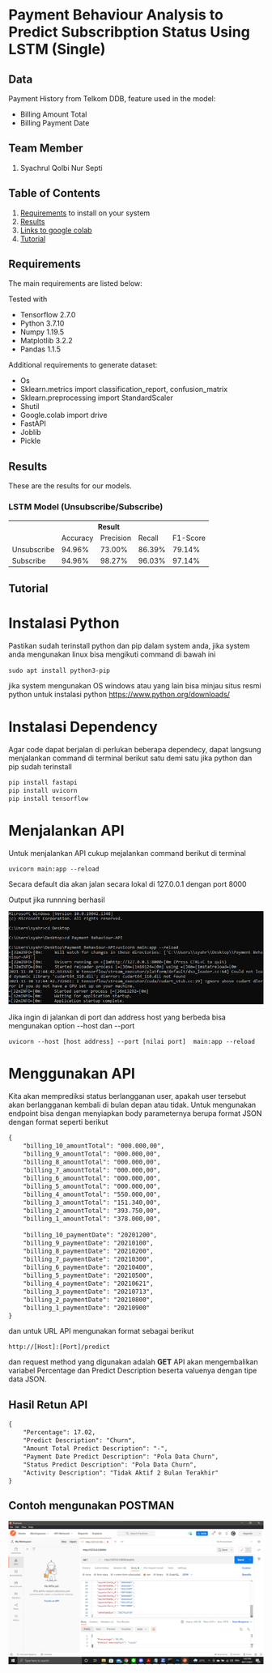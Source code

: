 # Payment Behaviour Analysis to Predict Subscribption Status Using LSTM (Single)

## Data
Payment History from Telkom DDB, feature used in the model:
* Billing Amount Total
* Billing Payment Date

## Team Member
1. Syachrul Qolbi Nur Septi

## Table of Contents
1. [Requirements](#requirements) to install on your system
2. [Results](#results)
3. [Links to google colab](https://colab.research.google.com/drive/17Ews_Ol0RjeU69ewKKElYorFSuWymRtb?usp=sharing)
4. [Tutorial](#tutorial)

## Requirements

The main requirements are listed below:

Tested with 
* Tensorflow 2.7.0
* Python 3.7.10
* Numpy 1.19.5
* Matplotlib 3.2.2
* Pandas 1.1.5

Additional requirements to generate dataset:

* Os
* Sklearn.metrics import classification_report, confusion_matrix
* Sklearn.preprocessing import StandardScaler
* Shutil
* Google.colab import drive
* FastAPI
* Joblib
* Pickle


## Results
These are the results for our models.

### LSTM Model (Unsubscribe/Subscribe)
<div class="tg-wrap"><table class="tg">
  <tr>
    <th class="tg-7btt" colspan="6">Result</th>
  </tr>
  <tr>
    <td class="tg-7btt"></td>
    <td class="tg-7btt">Accuracy</td>
    <td class="tg-7btt">Precision</td>
    <td class="tg-7btt">Recall</td>
    <td class="tg-7btt">F1-Score</td>
  </tr>
  <tr>
    <td class="tg-c3ow">Unsubscribe</td>
    <td class="tg-c3ow">94.96%</td>
    <td class="tg-c3ow">73.00%</td>
    <td class="tg-c3ow">86.39%</td>
    <td class="tg-c3ow">79.14%</td>
  </tr>
  <tr>
    <td class="tg-c3ow">Subscribe</td>
    <td class="tg-c3ow">94.96%</td>
    <td class="tg-c3ow">98.27%</td>
    <td class="tg-c3ow">96.03%</td>
    <td class="tg-c3ow">97.14%</td>
  </tr>
</table></div>

## Tutorial
# Instalasi Python

Pastikan sudah terinstall python dan pip dalam system anda, jika system anda mengunakan linux bisa mengikuti command di bawah ini

`
sudo apt install python3-pip
`

jika system mengunakan OS windows atau yang lain bisa minjau situs resmi python untuk instalasi python https://www.python.org/downloads/

# Instalasi Dependency 
Agar code dapat berjalan di perlukan beberapa dependecy, dapat langsung menjalankan command di terminal berikut satu demi satu jika python dan pip sudah terinstall

```
pip install fastapi
pip install uvicorn
pip install tensorflow
```

# Menjalankan API
Untuk menjalankan API cukup mejalankan command berikut di terminal
```
uvicorn main:app --reload
```
Secara default dia akan jalan secara lokal di 127.0.0.1 dengan port 8000 

Output jika runnning berhasil

![image](/Images/Output_Uvicorn.png) 

Jika ingin di jalankan di port dan address host yang berbeda bisa mengunakan option --host dan --port
```
uvicorn --host [host address] --port [nilai port]  main:app --reload 
```

# Menggunakan API
Kita akan memprediksi status berlangganan user, apakah user tersebut akan berlangganan kembali di bulan depan atau tidak. Untuk mengunakan endpoint bisa dengan menyiapkan body parameternya berupa format JSON dengan format seperti berikut

```
{
    "billing_10_amountTotal": "000.000,00",
    "billing_9_amountTotal": "000.000,00",
    "billing_8_amountTotal": "000.000,00",
    "billing_7_amountTotal": "000.000,00",
    "billing_6_amountTotal": "000.000,00",
    "billing_5_amountTotal": "000.000,00",
    "billing_4_amountTotal": "550.000,00",
    "billing_3_amountTotal": "151.340,00",
    "billing_2_amountTotal": "393.750,00",
    "billing_1_amountTotal": "378.000,00",

    "billing_10_paymentDate": "20201200",
    "billing_9_paymentDate": "20210100",
    "billing_8_paymentDate": "20210200",
    "billing_7_paymentDate": "20210300",
    "billing_6_paymentDate": "20210400",
    "billing_5_paymentDate": "20210500",
    "billing_4_paymentDate": "20210621",
    "billing_3_paymentDate": "20210713",
    "billing_2_paymentDate": "20210800",
    "billing_1_paymentDate": "20210900"
}
```
dan untuk URL API mengunakan format sebagai berikut
```
http://[Host]:[Port]/predict
```
dan request method yang digunakan adalah **GET** 
API akan mengembalikan variabel Percentage dan Predict Description beserta valuenya dengan tipe data JSON.

## Hasil Retun API
```
{
    "Percentage": 17.02,
    "Predict Description": "Churn",
    "Amount Total Predict Description": "-",
    "Payment Date Predict Description": "Pola Data Churn",
    "Status Predict Description": "Pola Data Churn",
    "Activity Description": "Tidak Aktif 2 Bulan Terakhir"
}
```
## Contoh mengunakan POSTMAN
![image](/Images/Contoh_Postman.png)
